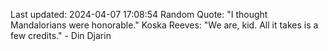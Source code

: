 Last updated: 2024-04-07 17:08:54
Random Quote: "I thought Mandalorians were honorable."
Koska Reeves: "We are, kid. All it takes is a few credits." - Din Djarin